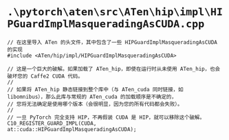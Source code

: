# `.\pytorch\aten\src\ATen\hip\impl\HIPGuardImplMasqueradingAsCUDA.cpp`

```
// 在这里导入 ATen 的头文件，其中包含了一些 HIPGuardImplMasqueradingAsCUDA 的实现
#include <ATen/hip/impl/HIPGuardImplMasqueradingAsCUDA>

// 这是一个巨大的破解。如果加载了 ATen_hip，即使在运行时从未使用 ATen_hip，也会破坏您的 Caffe2 CUDA 代码。
//
// 如果将 ATen_hip 静态链接到整个库中（与 ATen_cuda 同时链接，如 libomnibus），那么此库与常规的 ATen_cuda 的加载顺序是不确定的，
// 您将无法确定是使用哪个版本（会很明显，因为您的所有代码都会失败）。
//
// 一旦 PyTorch 完全支持 HIP，不再假装 CUDA 是 HIP，就可以移除这个破解。
C10_REGISTER_GUARD_IMPL(CUDA, at::cuda::HIPGuardImplMasqueradingAsCUDA);
```